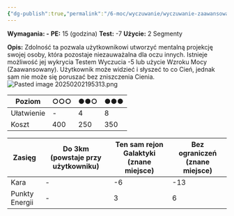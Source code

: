 ```yaml
---
{"dg-publish":true,"permalink":"/6-moc/wyczuwanie/wyczuwanie-zaawansowane/mroczny-cien/","dgPassFrontmatter":true}
---
```


**Wymagania: -**
**PE:** 15 (godzina)
**Test:** -7
**Użycie:** 2 Segmenty

**Opis:** Zdolność ta pozwala użytkownikowi utworzyć mentalną projekcję swojej osoby, która pozostaje niezauważalna dla oczu innych. Istnieje możliwość jej wykrycia Testem Wyczucia -5 lub użycie Wzroku Mocy (Zaawansowany). Użytkownik może widzieć i słyszeć to co Cień, jednak sam nie może się poruszać bez zniszczenia Cienia.
![Pasted image 20250202195313.png](/img/user/6%20Obrazy/Pasted%20image%2020250202195313.png)

| Poziom     | ○○○ | ●●○ | ●●● |
| ---------- | --- | --- | --- |
| Ułatwienie | -   | 4   | 8   |
| Koszt      | 400 | 250 | 350 |

| Zasięg         | Do 3km (powstaje przy użytkowniku) | Ten sam rejon Galaktyki (znane miejsce) | Bez ograniczeń (znane miejsce) |
| -------------- | ---------------------------------- | --------------------------------------- | ------------------------------ |
| Kara           | -                                  | -6                                      | -13                            |
| Punkty Energii | -                                  | 3                                       | 6                              |